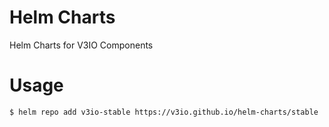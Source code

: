 # Helm Charts
Helm Charts for V3IO Components

# Usage

```
$ helm repo add v3io-stable https://v3io.github.io/helm-charts/stable
```
